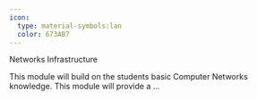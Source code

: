 ```yaml
---
icon:
  type: material-symbols:lan
  color: 673AB7
---
```


Networks Infrastructure

This module will build on the students basic Computer Networks knowledge. This module will provide a ... 
